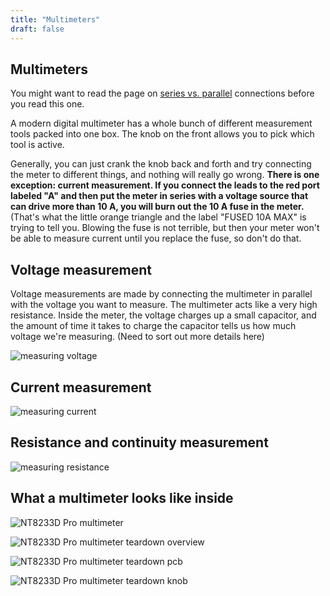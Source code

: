 ```yaml
---
title: "Multimeters"
draft: false
---
```

## Multimeters

You might want to read the page on [series vs. parallel](/notes/series-vs-parallel/) connections before you read this one.

A modern digital multimeter has a whole bunch of different measurement tools packed into one box. The knob on the front allows you to pick which tool is active.

Generally, you can just crank the knob back and forth and try connecting the meter to different things, and nothing will really go wrong. **There is one exception: current measurement. If you connect the leads to the red port labeled "A" and then put the meter in series with a voltage source that can drive more than 10 A, you will burn out the 10 A fuse in the meter.** (That's what the little orange triangle and the label "FUSED 10A MAX" is trying to tell you. Blowing the fuse is not terrible, but then your meter won't be able to measure current until you replace the fuse, so don't do that.

## Voltage measurement

Voltage measurements are made by connecting the multimeter in parallel with the voltage you want to measure. The multimeter acts like a very high resistance. Inside the meter, the voltage charges up a small capacitor, and the amount of time it takes to charge the capacitor tells us how much voltage we're measuring. (Need to sort out more details here)

![measuring voltage](/img/measuring-voltage.png)

## Current measurement

![measuring current](/img/measuring-current.png)

## Resistance and continuity measurement

![measuring resistance](/img/measuring-resistance.png)

## What a multimeter looks like inside

![NT8233D Pro multimeter](/img/nt8233d-pro-multimeter.jpg)

![NT8233D Pro multimeter teardown overview](/img/neoteck-8233d-pro-teardown-overview.jpg)

![NT8233D Pro multimeter teardown pcb](/img/neoteck-8233d-pro-teardown-pcb.jpg)

![NT8233D Pro multimeter teardown knob](/img/neoteck-8233d-pro-teardown-knob.jpg)
